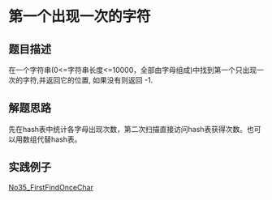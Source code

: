 

# 第一个出现一次的字符

## 题目描述
在一个字符串(0<=字符串长度<=10000，全部由字母组成)中找到第一个只出现一次的字符,并返回它的位置, 如果没有则返回 -1.

## 解题思路

先在hash表中统计各字母出现次数，第二次扫描直接访问hash表获得次数。也可以用数组代替hash表。


## 实践例子

[No35_FirstFindOnceChar](/algorithms-demo/src/main/java/space/pankui/coding/interviews/No35_FirstFindOnceChar.java)